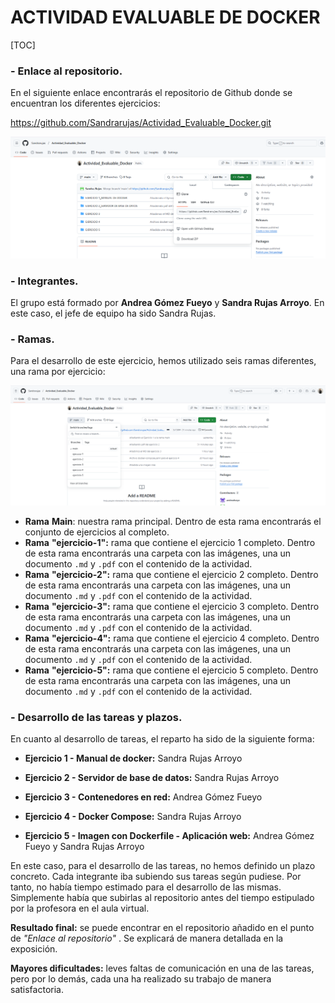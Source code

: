 # 	ACTIVIDAD EVALUABLE DE DOCKER

[TOC]

### - **Enlace al repositorio**.

En el siguiente enlace encontrarás el repositorio de Github donde se encuentran los diferentes ejercicios:

https://github.com/Sandrarujas/Actividad_Evaluable_Docker.git 

![image-20250220095038588](./INTRUCCIONES_DEL_TRABAJO.assets/image-20250220095038588.png)

### - **Integrantes.**

El grupo está formado por **Andrea Gómez Fueyo** y **Sandra Rujas Arroyo**. En este caso, el jefe de equipo ha sido Sandra Rujas. 

### - **Ramas.**

Para el desarrollo de este ejercicio, hemos utilizado seis ramas diferentes, una rama por ejercicio:

![image-20250220100948739](./INTRUCCIONES_DEL_TRABAJO.assets/image-20250220100948739.png)

- **Rama** **Main**: nuestra rama principal. Dentro de esta rama encontrarás el conjunto de ejercicios al completo.
- **Rama** **"ejercicio-1":** rama que contiene el ejercicio 1 completo. Dentro de esta rama encontrarás una carpeta con las imágenes, una un documento `.md` y `.pdf` con el contenido de la actividad.
- **Rama** **"ejercicio-2":** rama que contiene el ejercicio 2 completo. Dentro de esta rama encontrarás una carpeta con las imágenes, una un documento `.md` y `.pdf` con el contenido de la actividad.
- **Rama** **"ejercicio-3":** rama que contiene el ejercicio 3 completo. Dentro de esta rama encontrarás una carpeta con las imágenes, una un documento `.md` y `.pdf` con el contenido de la actividad.
- **Rama** **"ejercicio-4":** rama que contiene el ejercicio 4 completo. Dentro de esta rama encontrarás una carpeta con las imágenes, una un documento `.md` y `.pdf` con el contenido de la actividad.
- **Rama** **"ejercicio-5":** rama que contiene el ejercicio 5 completo. Dentro de esta rama encontrarás una carpeta con las imágenes, una un documento `.md` y `.pdf` con el contenido de la actividad.

### - **Desarrollo de las tareas y plazos.**

En cuanto al desarrollo de tareas, el reparto ha sido de la siguiente forma:

- **Ejercicio 1 - Manual de docker:** Sandra Rujas Arroyo

- **Ejercicio 2 - Servidor de base de datos:** Sandra Rujas Arroyo

- **Ejercicio 3 - Contenedores en red:** Andrea Gómez Fueyo

- **Ejercicio 4 - Docker Compose:** Sandra Rujas Arroyo

- **Ejercicio 5 - Imagen con Dockerfile - Aplicación web:** Andrea Gómez Fueyo y  Sandra Rujas Arroyo 

En este caso, para el desarrollo de las tareas, no hemos definido un plazo concreto. Cada integrante iba subiendo sus tareas según pudiese. Por tanto, no había tiempo estimado para el desarrollo de las mismas. Simplemente había que subirlas al repositorio antes del tiempo estipulado por la profesora en el aula virtual.

**Resultado final:** se puede encontrar en el repositorio añadido en el punto de *"Enlace al repositorio"* . Se explicará de manera detallada en la exposición.

**Mayores dificultades:** leves faltas de comunicación en una de las tareas, pero por lo demás, cada una ha realizado su trabajo de manera satisfactoria. 